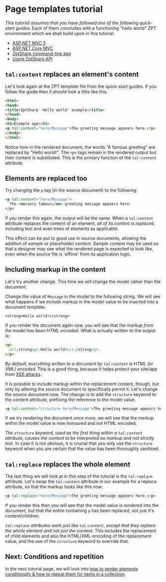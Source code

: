 # Page templates tutorial

<div class="note">

_This tutorial assumes that you have followed one of the following quick-start guides_.
Each of them concludes with a functioning "hello world" ZPT environment which we shall build upon in this tutorial.

* [ASP.NET MVC 5]
* [ASP.NET Core MVC]
* [ZptSharp command-line app]
* [Using ZptSharp API]

[ASP.NET MVC 5]: ../QuickStart/Mvc5.md
[ASP.NET Core MVC]: ../QuickStart/MvcCore.md
[ZptSharp command-line app]: ../QuickStart/CliApp.md
[Using ZptSharp API]: ../QuickStart/ConsumingTheApi.md
</div>

## `tal:content` replaces an element's content

Let's look again at the ZPT template file from the quick-start guides.
If you follow the guide then it should look a little like this.

```html
<html>
<head>
<title>ZptSharp 'Hello world' example</title>
</head>
<body>
<h1>Example app</h1>
<p tal:content="here/Message">The greeting message appears here.</p>
</body>
</html>
```

Notice how in the rendered document, the words "A famous greeting" are replaced by "Hello world!".
The `<p>` tags remain in the rendered output but their content is substituted.
This is the primary function of the `tal:content` attribute.

## Elements are replaced too

Try changing the `p` tag (in the source document) to the following:

```html
<p tal:content="here/Message">
  The <em>very famous</em> greeting message appears here.
</p>
```

If you render this again, the output will be the same. When a `tal:content` attribute replaces the content of an element, *all of its content is replaced*, including text and even trees of elements as applicable.

This effect can be put to good use in source documents, allowing the addition of *sample or placeholder content*.
Sample content may be used so that a designer may see what the rendered page is expected to look like, even when the source file is 'offline' from its application logic.

## Including markup in the content

Let's try another change. This time we will change the model rather than the document.

Change the value of `Message` in the model to the following string. We will see what happens if we include markup in the model value to be inserted into a document template.

```text
<strong>Hello world!</strong>
```

If you render the document again now, you will see that *the markup from the model has been HTML encoded*. What is actually written to the output is:

```html
<p>
  &lt;strong&gt;Hello world!&lt;/strong&gt;
</p>
```

*By default, everything written to a document by `tal:content` is HTML (or XML) encoded.* This is a good thing, because it helps protect your site/app from [XSS attacks].

It is possible to include markup within the replacement content, though, but only by altering the source document to specifically permit it. Let's change the source document now. The change is to add the `structure` keyword to the content attribute, prefixing the reference to the model value.

```html
<p tal:content="structure here/Message">The greeting message appears here.</p>
```

If we try rendering the document once more, we will see that the markup within the model value is now honoured and not HTML encoded.

*The `structure` keyword, used as the first thing within a `tal:content` attribute, causes the content to be interpreted as markup and not strictly text*. In case it is not obvious, it is crucial that you only use the `structure` keyword when you are certain that the value has been thoroughly sanitised.

[XSS attacks]: https://wikipedia.org/wiki/Cross-site_scripting

## `tal:replace` replaces the whole element

The last thing we will look at in this step of the tutorial is the `tal:replace` attribute. Let's swap the `tal:content` attribute in our example for a replace attribute, so that the markup looks like this now:

```html
<p tal:replace="here/Message">The greeting message appears here.</p>
```

If you render this then you will see that the model value is rendered into the document, but that the entire containing `p` has been replaced, not just it's content/children.

*`tal:replace` attributes work just like `tal:content`, except that they replace the whole element and not just the content.* This includes the replacement of child elements and also the HTML/XML-encoding of the replacement value, and the use of the `structure` keyword to override that.

## Next: Conditions and repetition

In the next tutorial page, we will look into [how to render elements conditionally & how to repeat them for items in a collection](Page2.md).
